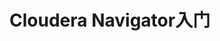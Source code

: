 Cloudera Navigator入门
================================================================================
